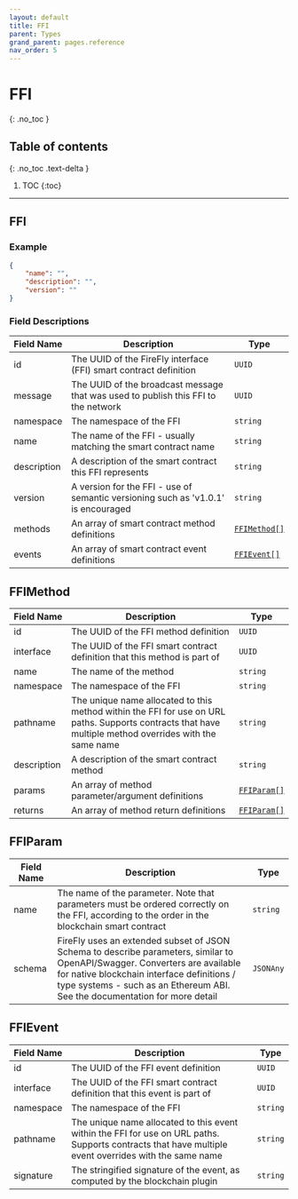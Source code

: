 ```yaml
---
layout: default
title: FFI
parent: Types
grand_parent: pages.reference
nav_order: 5
---
```


# FFI
{: .no_toc }

## Table of contents
{: .no_toc .text-delta }

1. TOC
{:toc}

---
## FFI

### Example

```json
{
    "name": "",
    "description": "",
    "version": ""
}
```

### Field Descriptions

| Field Name | Description | Type |
|------------|-------------|------|
| id | The UUID of the FireFly interface (FFI) smart contract definition | `UUID` |
| message | The UUID of the broadcast message that was used to publish this FFI to the network | `UUID` |
| namespace | The namespace of the FFI | `string` |
| name | The name of the FFI - usually matching the smart contract name | `string` |
| description | A description of the smart contract this FFI represents | `string` |
| version | A version for the FFI - use of semantic versioning such as 'v1.0.1' is encouraged | `string` |
| methods | An array of smart contract method definitions | [`FFIMethod[]`](#ffimethod) |
| events | An array of smart contract event definitions | [`FFIEvent[]`](#ffievent) |

## FFIMethod

| Field Name | Description | Type |
|------------|-------------|------|
| id | The UUID of the FFI method definition | `UUID` |
| interface | The UUID of the FFI smart contract definition that this method is part of | `UUID` |
| name | The name of the method | `string` |
| namespace | The namespace of the FFI | `string` |
| pathname | The unique name allocated to this method within the FFI for use on URL paths. Supports contracts that have multiple method overrides with the same name | `string` |
| description | A description of the smart contract method | `string` |
| params | An array of method parameter/argument definitions | [`FFIParam[]`](#ffiparam) |
| returns | An array of method return definitions | [`FFIParam[]`](#ffiparam) |

## FFIParam

| Field Name | Description | Type |
|------------|-------------|------|
| name | The name of the parameter. Note that parameters must be ordered correctly on the FFI, according to the order in the blockchain smart contract | `string` |
| schema | FireFly uses an extended subset of JSON Schema to describe parameters, similar to OpenAPI/Swagger. Converters are available for native blockchain interface definitions / type systems - such as an Ethereum ABI. See the documentation for more detail | `JSONAny` |



## FFIEvent

| Field Name | Description | Type |
|------------|-------------|------|
| id | The UUID of the FFI event definition | `UUID` |
| interface | The UUID of the FFI smart contract definition that this event is part of | `UUID` |
| namespace | The namespace of the FFI | `string` |
| pathname | The unique name allocated to this event within the FFI for use on URL paths. Supports contracts that have multiple event overrides with the same name | `string` |
| signature | The stringified signature of the event, as computed by the blockchain plugin | `string` |


